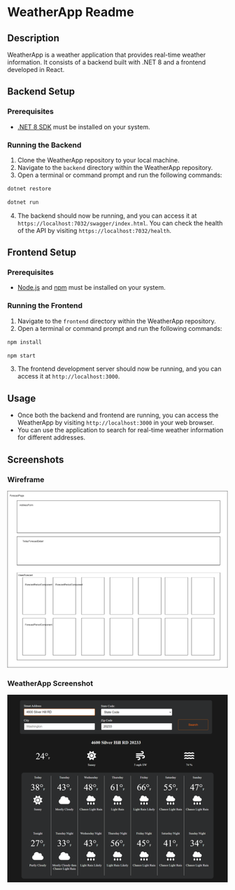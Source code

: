 # WeatherApp Readme

## Description
WeatherApp is a weather application that provides real-time weather information. It consists of a backend built with .NET 8 and a frontend developed in React.

## Backend Setup

### Prerequisites
- [.NET 8 SDK](https://dotnet.microsoft.com/download/dotnet/8.0) must be installed on your system.

### Running the Backend
1. Clone the WeatherApp repository to your local machine.
2. Navigate to the `backend` directory within the WeatherApp repository.
3. Open a terminal or command prompt and run the following commands:
```bash
dotnet restore
```
```bash
dotnet run
```

4. The backend should now be running, and you can access it at `https://localhost:7032/swagger/index.html`. You can check the health of the API by visiting `https://localhost:7032/health`.

## Frontend Setup

### Prerequisites
- [Node.js](https://nodejs.org/) and [npm](https://www.npmjs.com/) must be installed on your system.

### Running the Frontend
1. Navigate to the `frontend` directory within the WeatherApp repository.
2. Open a terminal or command prompt and run the following commands:
```bash
npm install
```
```bash
npm start
```

3. The frontend development server should now be running, and you can access it at `http://localhost:3000`.

## Usage
- Once both the backend and frontend are running, you can access the WeatherApp by visiting `http://localhost:3000` in your web browser.
- You can use the application to search for real-time weather information for different addresses.

## Screenshots

### Wireframe
![Wireframe](./weatherapp.wireframe.png)

### WeatherApp Screenshot
![WeatherApp Screenshot](./weatherapp-printscreen.png)
